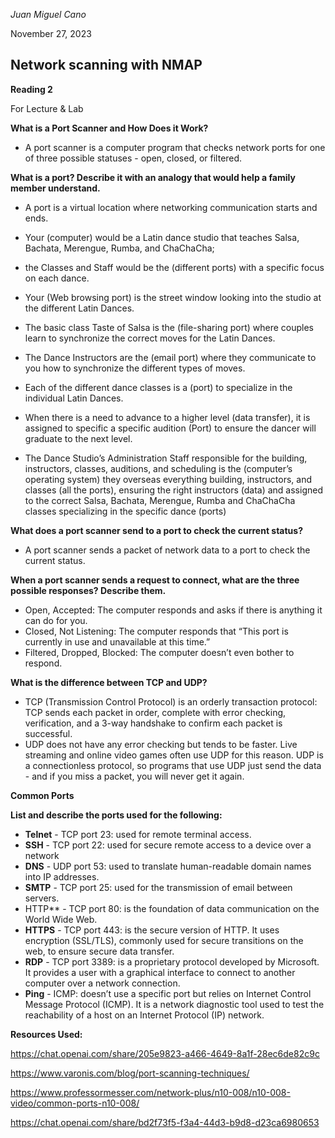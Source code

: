 *Juan Miguel Cano*

November 27, 2023

## Network scanning with NMAP
**Reading 2**

For Lecture & Lab

**What is a Port Scanner and How Does it Work?**

- A port scanner is a computer program that checks network ports for one of three possible statuses - open, closed, or filtered.

**What is a port? Describe it with an analogy that would help a family member understand.**

-  A port is a virtual location where networking communication starts and ends.

- Your (computer) would be a Latin dance studio that teaches Salsa, Bachata, Merengue, Rumba, and ChaChaCha;
- the Classes and Staff would be the (different ports) with a specific focus on each dance. 
- Your (Web browsing port) is the street window looking into the studio at the different Latin Dances. 
- The basic class Taste of Salsa is the (file-sharing port) where couples learn to synchronize the correct moves for the Latin Dances. 
- The Dance Instructors are the (email port) where they communicate to you how to synchronize the different types of moves. 
- Each of the different dance classes is a (port) to specialize in the individual Latin Dances. 
- When there is a need to advance to a higher level (data transfer), it is assigned to specific a specific audition (Port) to ensure the dancer will graduate to the next level. 
- The Dance Studio’s Administration Staff responsible for the building, instructors, classes, auditions, and scheduling is the (computer’s operating system) they overseas everything building, instructors, and classes (all the ports), ensuring the right instructors (data) and assigned to the correct Salsa, Bachata, Merengue, Rumba and ChaChaCha classes specializing in the specific dance (ports)

**What does a port scanner send to a port to check the current status?**

- A port scanner sends a packet of network data to a port to check the current status.

**When a port scanner sends a request to connect, what are the three possible responses? Describe them.**
- Open, Accepted: The computer responds and asks if there is anything it can do for you.
- Closed, Not Listening: The computer responds that “This port is currently in use and unavailable at this time.”
- Filtered, Dropped, Blocked: The computer doesn’t even bother to respond.

**What is the difference between TCP and UDP?**
- TCP (Transmission Control Protocol) is an orderly transaction protocol: TCP sends each packet in order, complete with error checking, verification, and a 3-way handshake to confirm each packet is successful.
- UDP does not have any error checking but tends to be faster. Live streaming and online video games often use UDP for this reason. UDP is a connectionless protocol, so programs that use UDP just send the data - and if you miss a packet, you will never get it again.

**Common Ports**

**List and describe the ports used for the following:**
- **Telnet** - TCP port 23: used for remote terminal access.
- **SSH** - TCP port 22: used for secure remote access to a device over a network
- **DNS** - UDP port 53: used to translate human-readable domain names into IP addresses.
- **SMTP** - TCP port 25: used for the transmission of email between servers.
- HTTP** - TCP port 80: is the foundation of data communication on the World Wide Web.
- **HTTPS** - TCP port 443: is the secure version of HTTP. It uses encryption (SSL/TLS), commonly used for secure transitions on the web, to ensure secure data transfer.
- **RDP** - TCP port 3389: is a proprietary protocol developed by Microsoft. It provides a user with a graphical interface to connect to another computer over a network connection.
- **Ping** - ICMP: doesn’t use a specific port but relies on Internet Control Message Protocol (ICMP). It is a network diagnostic tool used to test the reachability of a host on an Internet Protocol (IP) network.

**Resources Used:**
 
https://chat.openai.com/share/205e9823-a466-4649-8a1f-28ec6de82c9c

https://www.varonis.com/blog/port-scanning-techniques/

https://www.professormesser.com/network-plus/n10-008/n10-008-video/common-ports-n10-008/

https://chat.openai.com/share/bd2f73f5-f3a4-44d3-b9d8-d23ca6980653

